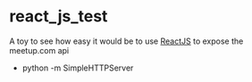 react_js_test
=============

A toy to see how easy it would be to use [ReactJS](http://facebook.github.io/react/) to expose the meetup.com api


- python -m SimpleHTTPServer
